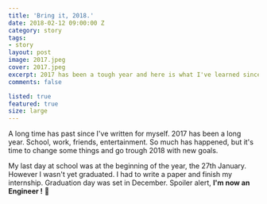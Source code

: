 ```yaml
---
title: 'Bring it, 2018.'
date: 2018-02-12 09:00:00 Z
category: story
tags:
- story
layout: post
image: 2017.jpeg
cover: 2017.jpeg
excerpt: 2017 has been a tough year and here is what I've learned since I've started working full time
comments: false

listed: true
featured: true
size: large
---
```


A long time has past since I've written for myself. 2017 has been a long year. School, work, friends, entertainment. So much has happened, but it's time to change some things and go trough 2018 with new goals.

My last day at school was at the beginning of the year, the 27th January. However I wasn't yet graduated. I had to write a paper and finish my internship. Graduation day was set in December. Spoiler alert, **I'm now an Engineer !** 🎉 
